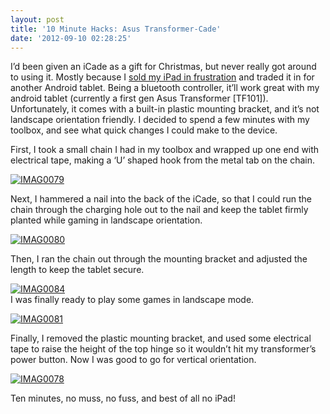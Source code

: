 ```yaml
---
layout: post
title: '10 Minute Hacks: Asus Transformer-Cade'
date: '2012-09-10 02:28:25'
---
```



I’d been given an iCade as a gift for Christmas, but never really got around to using it. Mostly because I [sold my iPad in frustration](http://www.hunterdavis.com/2012/01/02/why-im-hip-to-android/) and traded it in for another Android tablet. Being a bluetooth controller, it’ll work great with my android tablet (currently a first gen Asus Transformer [TF101]). Unfortunately, it comes with a built-in plastic mounting bracket, and it’s not landscape orientation friendly. I decided to spend a few minutes with my toolbox, and see what quick changes I could make to the device.

First, I took a small chain I had in my toolbox and wrapped up one end with electrical tape, making a ‘U’ shaped hook from the metal tab on the chain.

[![](http://www.hunterdavis.com/content/images/2012/09/IMAG0079-300x168.jpg "IMAG0079")](http://www.hunterdavis.com/content/images/2012/09/IMAG0079.jpg)

Next, I hammered a nail into the back of the iCade, so that I could run the chain through the charging hole out to the nail and keep the tablet firmly planted while gaming in landscape orientation.

[![](http://www.hunterdavis.com/content/images/2012/09/IMAG0080-168x300.jpg "IMAG0080")](http://www.hunterdavis.com/content/images/2012/09/IMAG0080.jpg)

Then, I ran the chain out through the mounting bracket and adjusted the length to keep the tablet secure.

[![](http://www.hunterdavis.com/content/images/2012/09/IMAG0084-168x300.jpg "IMAG0084")](http://www.hunterdavis.com/content/images/2012/09/IMAG0084.jpg)  
 I was finally ready to play some games in landscape mode.

[![](http://www.hunterdavis.com/content/images/2012/09/IMAG0081-168x300.jpg "IMAG0081")](http://www.hunterdavis.com/content/images/2012/09/IMAG0081.jpg)

Finally, I removed the plastic mounting bracket, and used some electrical tape to raise the height of the top hinge so it wouldn’t hit my transformer’s power button. Now I was good to go for vertical orientation.

[![](http://www.hunterdavis.com/content/images/2012/09/IMAG0078-168x300.jpg "IMAG0078")](http://www.hunterdavis.com/content/images/2012/09/IMAG0078.jpg)

Ten minutes, no muss, no fuss, and best of all no iPad!


